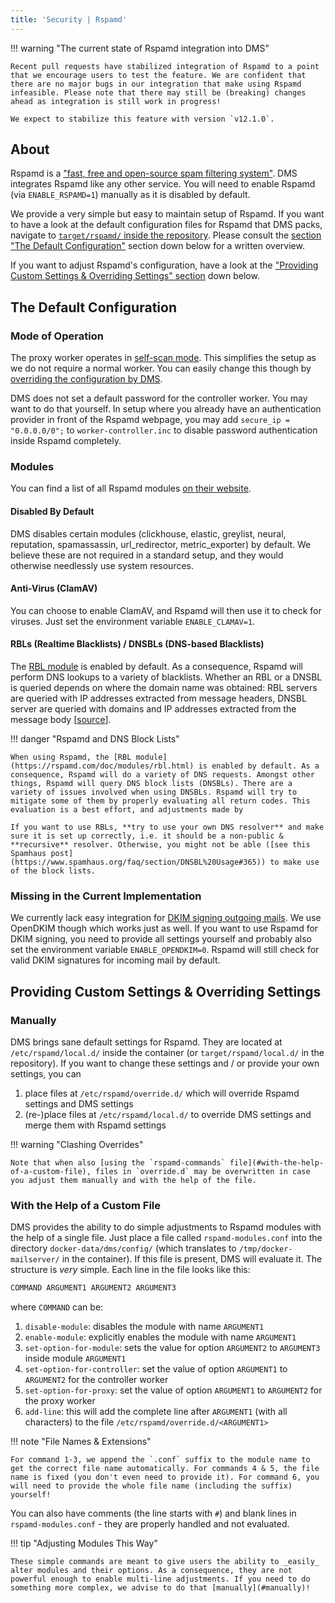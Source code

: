 ```yaml
---
title: 'Security | Rspamd'
---
```


!!! warning "The current state of Rspamd integration into DMS"

    Recent pull requests have stabilized integration of Rspamd to a point that we encourage users to test the feature. We are confident that there are no major bugs in our integration that make using Rspamd infeasible. Please note that there may still be (breaking) changes ahead as integration is still work in progress!

    We expect to stabilize this feature with version `v12.1.0`.

## About

Rspamd is a ["fast, free and open-source spam filtering system"][homepage]. DMS integrates Rspamd like any other service. You will need to enable Rspamd (via `ENABLE_RSPAMD=1`) manually as it is disabled by default.

We provide a very simple but easy to maintain setup of Rspamd. If you want to have a look at the default configuration files for Rspamd that DMS packs, navigate to [`target/rspamd/` inside the repository][dms-default-configuration]. Please consult the [section "The Default Configuration"](#the-default-configuration) section down below for a written overview.

If you want to adjust Rspamd's configuration, have a look at the ["Providing Custom Settings & Overriding Settings" section](#providing-custom-settings-overriding-settings) down below.

## The Default Configuration

### Mode of Operation

The proxy worker operates in [self-scan mode][proxy-self-scan-mode]. This simplifies the setup as we do not require a normal worker. You can easily change this though by [overriding the configuration by DMS](#providing-custom-settings-overriding-settings).

DMS does not set a default password for the controller worker. You may want to do that yourself. In setup where you already have an authentication provider in front of the Rspamd webpage, you may add `secure_ip = "0.0.0.0/0";` to `worker-controller.inc` to disable password authentication inside Rspamd completely.

### Modules

You can find a list of all Rspamd modules [on their website][modules].

#### Disabled By Default

DMS disables certain modules (clickhouse, elastic, greylist, neural, reputation, spamassassin, url_redirector, metric_exporter) by default. We believe these are not required in a standard setup, and they would otherwise needlessly use system resources.

#### Anti-Virus (ClamAV)

You can choose to enable ClamAV, and Rspamd will then use it to check for viruses. Just set the environment variable `ENABLE_CLAMAV=1`.

#### RBLs (Realtime Blacklists) / DNSBLs (DNS-based Blacklists)

The [RBL module](https://rspamd.com/doc/modules/rbl.html) is enabled by default. As a consequence, Rspamd will perform DNS lookups to a variety of blacklists. Whether an RBL or a DNSBL is queried depends on where the domain name was obtained: RBL servers are queried with IP addresses extracted from message headers, DNSBL server are queried with domains and IP addresses extracted from the message body \[[source][rbl-vs-dnsbl]\].

!!! danger "Rspamd and DNS Block Lists"

    When using Rspamd, the [RBL module](https://rspamd.com/doc/modules/rbl.html) is enabled by default. As a consequence, Rspamd will do a variety of DNS requests. Amongst other things, Rspamd will query DNS block lists (DNSBLs). There are a variety of issues involved when using DNSBLs. Rspamd will try to mitigate some of them by properly evaluating all return codes. This evaluation is a best effort, and adjustments made by

    If you want to use RBLs, **try to use your own DNS resolver** and make sure it is set up correctly, i.e. it should be a non-public & **recursive** resolver. Otherwise, you might not be able ([see this Spamhaus post](https://www.spamhaus.org/faq/section/DNSBL%20Usage#365)) to make use of the block lists.

### Missing in the Current Implementation

We currently lack easy integration for [DKIM signing outgoing mails][dkim-signing-module]. We use OpenDKIM though which works just as well. If you want to use Rspamd for DKIM signing, you need to provide all settings yourself and probably also set the environment variable `ENABLE_OPENDKIM=0`. Rspamd will still check for valid DKIM signatures for incoming mail by default.

## Providing Custom Settings & Overriding Settings

### Manually

DMS brings sane default settings for Rspamd. They are located at `/etc/rspamd/local.d/` inside the container (or `target/rspamd/local.d/` in the repository). If you want to change these settings and / or provide your own settings, you can

1. place files at `/etc/rspamd/override.d/` which will override Rspamd settings and DMS settings
2. (re-)place files at `/etc/rspamd/local.d/` to override DMS settings and merge them with Rspamd settings

!!! warning "Clashing Overrides"

    Note that when also [using the `rspamd-commands` file](#with-the-help-of-a-custom-file), files in `override.d` may be overwritten in case you adjust them manually and with the help of the file.

### With the Help of a Custom File

DMS provides the ability to do simple adjustments to Rspamd modules with the help of a single file. Just place a file called `rspamd-modules.conf` into the directory `docker-data/dms/config/` (which translates to `/tmp/docker-mailserver/` in the container). If this file is present, DMS will evaluate it. The structure is _very_ simple. Each line in the file looks like this:

```txt
COMMAND ARGUMENT1 ARGUMENT2 ARGUMENT3
```

where `COMMAND` can be:

1. `disable-module`: disables the module with name `ARGUMENT1`
2. `enable-module`: explicitly enables the module with name `ARGUMENT1`
3. `set-option-for-module`: sets the value for option `ARGUMENT2` to `ARGUMENT3` inside module `ARGUMENT1`
4. `set-option-for-controller`: set the value of option `ARGUMENT1` to `ARGUMENT2` for the controller worker
5. `set-option-for-proxy`: set the value of option `ARGUMENT1` to `ARGUMENT2` for the proxy worker
6. `add-line`: this will add the complete line after `ARGUMENT1` (with all characters) to the file `/etc/rspamd/override.d/<ARGUMENT1>`

!!! note "File Names & Extensions"

    For command 1-3, we append the `.conf` suffix to the module name to get the correct file name automatically. For commands 4 & 5, the file name is fixed (you don't even need to provide it). For command 6, you will need to provide the whole file name (including the suffix) yourself!

You can also have comments (the line starts with `#`) and blank lines in `rspamd-modules.conf` - they are properly handled and not evaluated.

!!! tip "Adjusting Modules This Way"

    These simple commands are meant to give users the ability to _easily_ alter modules and their options. As a consequence, they are not powerful enough to enable multi-line adjustments. If you need to do something more complex, we advise to do that [manually](#manually)!

[homepage]: https://rspamd.com/
[modules]: https://rspamd.com/doc/modules/
[proxy-self-scan-mode]: https://rspamd.com/doc/workers/rspamd_proxy.html#self-scan-mode
[dms-default-configuration]: https://github.com/docker-mailserver/docker-mailserver/tree/master/target/rspamd
[rbl-vs-dnsbl]: https://forum.eset.com/topic/25277-dnsbl-vs-rbl-mail-security/?do=findComment&comment=119818
[dkim-signing-module]: https://rspamd.com/doc/modules/dkim_signing.html
